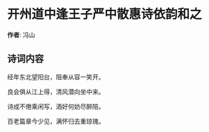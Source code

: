# 开州道中逢王子严中散惠诗依韵和之

**作者**: 冯山

## 诗词内容

经年东北望阳台，阻奉从容一笑开。

良会俱从江上得，清风潜向坐中来。

诗成不倦乘闲写，酒好何妨尽醉陪。

百老篇章今少见，满怀归去重琼瑰。

